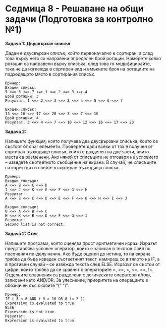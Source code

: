 # Седмица 8 - Решаване на общи задачи (Подготовка за контролно №1)

**Задача 1: Двусвързан списък**

Даден е двусвързан списък, който първоначално е сортиран, а след това върху него са направени определен брой ротации. Намерете колко ротации са направени върху списъка, след това го модифицирайте, така че да изглежда в сортиран вид и вмъкнете броя на ротациите на подходящото място в сортирания списък. 

```
Пример:
Входен списък:
5 <=> 6 <=> 7 <=> 1 <=> 2 <=> 3 <=> 4
Брой ротации: 3
Резултат: 1 <=> 2 <=> 3 <=> 3 <=> 4 <=> 5 <=> 6 <=> 7

Входен списък:
12 <=> 16 <=> 17 <=> 20 <=> 3 <=> 7 <=> 10
Брой ротации: 4
Резултат: 3 <=> 4 <=> 7 <=> 10 <=> 12 <=> 16 <=> 17 <=> 20
```

**Задача 2:**

Напишете функция, която получава два двусвързани списъка, които се състоят от char елементи. Проверете дали всеки от тях е получен от сортиран възходящо списък, който е разделен на две части, чиито места са разменени. Ако някой от списъците не отговаря на условието – изведете съответното съобщение на екрана. В случай, че списъците са коректни ги слейте в сортиран възходящо списък.

```
Пример:
Входни списъци:
A <=> B <=> C <=> D
I <=> J <=> K <=> E <=> F <=> G <=> H
Резултат:
A <=> B <=> C <=> D <=> E <=> F <=> G <=> H <=> I <=> J

Входни списъци:
O <=> A <=> B <=> C 
H <=> K <=> B <=> D <=> F <=> G <=> I
Резултат:
Second list is not correct.
```

**Задача 2: Стек**

Напишете програма, която оценява прост аритметичен израз. Изразът представлява условен оператор, който е записан в текстов файл по посочения по-долу начин. Ако бъде оценен до истина, то на екрана трябва да бъде изведен съответният текст, намиращ се в тялото на IF, а в противен случай – се извежда текста след ELSE. Изразът се състои от цифри, които трябва да се сравнят с операторите >, >=, <, <=, ==, !=. Отделните сравнения са разделени с логическите оператори и/или, записани като AND/OR. За улеснение, приоритета на операциите е обозначен със скобите “(” “)”.

```
Пример:
IF ( 5 < 6 AND ( 9 > 10 OR 8 != 2 ))
Expression is evaluated to true.
ELSE
Expression is not true.
Резултат:
Expression is evaluated to true.
```
